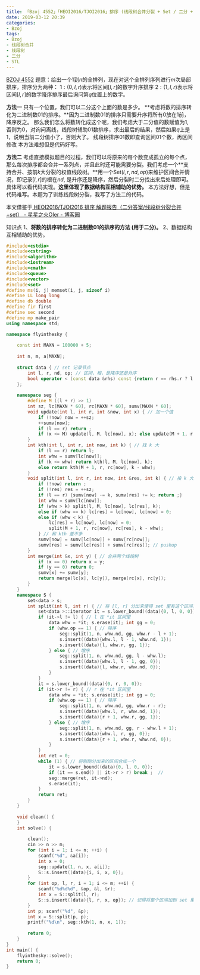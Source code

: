 ```yaml
---
title: 「Bzoj 4552」「HEOI2016/TJOI2016」排序 (线段树合并分裂 + Set / 二分 + 线段树)
date: 2019-03-12 20:39
categories:
- Bzoj
tags:
- Bzoj
- 线段树合并
- 线段树
- 二分
- STL
---
```

[BZOJ 4552](http://www.lydsy.com/JudgeOnline/problem.php?id=4552)
题意：给出一个$1$到$n$的全排列，现在对这个全排列序列进行$m$次局部排序，排序分为两种：
$1:(0,l,r)$表示将区间$[l,r]$的数字升序排序
$2:(1,l,r)$表示将区间$[l,r]$的数字降序排序最后询问第$q$位置上的数字。

**方法一**
只有一个位置，我们可以二分这个上面的数是多少。
**考虑将数的排序转化为二进制数$01$的排序。**因为二进制数$01$的排序只需要升序将所有$0$放在$1$前，降序反之。
那么我们怎么将数转化成这个呢，我们考虑大于二分值的数赋值为$1$, 否则为$0$，对询问离线，线段树辅助$01$数排序，求出最后的结果，然后如果$q$上是$1$，说明当前二分值小了，否则大了。
线段树排序$01$数即查询区间$01$个数，再区间修改
本方法难想但是代码好写。

**方法二**
考虑直接模拟题目的过程，我们可以将原来的每个数变成孤立的每个点，那么每次排序都会合并一系列点，并且此时还可能需要分裂。我们考虑一个**支持合并、按前$k$大分裂的权值线段树。**用一个$\text{Set}(l,r,nd,op)$来维护区间合并情况，即记录$[l,r]$的根在$nd$, 是升序还是降序，然后分裂时二分找出来后处理即可。具体可以看代码实现。**这里体现了数据结构互相辅助的优势。**
本方法好想，但是代码难写。本题为了训练线段树分裂，我写了方法二的代码。

本文借鉴于[ HEOI2016/TJOI2016 排序 解题报告（二分答案/线段树分裂合并+set） - 星星之火OIer - 博客园](https://www.cnblogs.com/xxzh/p/9776185.html)

知识点
1、**将数的排序转化为二进制数$01$的排序的方法 (用于二分)。**
2、数据结构互相辅助的优势。
<!-- more -->

```c++
#include<cstdio> 
#include<cstring>
#include<algorithm>
#include<iostream>
#include<cmath>
#include<queue>
#include<vector>
#include<set>
#define ms(i, j) memset(i, j, sizeof i)
#define LL long long
#define db double
#define fir first
#define sec second
#define mp make_pair
using namespace std;

namespace flyinthesky {
	
	const int MAXN = 100000 + 5;
	
	int n, m, a[MAXN];
	
	struct data { // set 记录节点
		int l, r, nd, op; // 区间，根，是降序还是升序
		bool operator < (const data &rhs) const {return r == rhs.r ? l < rhs.l : r < rhs.r;}
	};
	
	namespace seg {
		#define M ((l + r) >> 1)
		int sz, lc[MAXN * 60], rc[MAXN * 60], sumv[MAXN * 60];
		void update(int l, int r, int &now, int x) { // 加一个值
			if (!now) now = ++sz;
			++sumv[now];
			if (l == r) return ;
			if (x <= M) update(l, M, lc[now], x); else update(M + 1, r, rc[now], x);
		}
		int kth(int l, int r, int now, int k) { // 找 k 大
			if (l == r) return l;
			int whw = sumv[lc[now]];
			if (k <= whw) return kth(l, M, lc[now], k);
			else return kth(M + 1, r, rc[now], k - whw);
		}
		void split(int l, int r, int now, int &res, int k) { // 按 k 大将小于等于 k 的分到 res 里，其他留在 now 里
			if (!now) return ;
			if (!res) res = ++sz;
			if (l == r) {sumv[now] -= k, sumv[res] += k; return ;}
			int whw = sumv[lc[now]];
			if (whw > k) split(l, M, lc[now], lc[res], k);
			else if (whw == k) lc[res] = lc[now], lc[now] = 0;
			else if (whw < k) {
				lc[res] = lc[now], lc[now] = 0;
				split(M + 1, r, rc[now], rc[res], k - whw);
			} // 和 kth 差不多
			sumv[now] = sumv[lc[now]] + sumv[rc[now]];
			sumv[res] = sumv[lc[res]] + sumv[rc[res]]; // pushup
		} 
		int merge(int &x, int y) { // 合并两个线段树
			if (x == 0) return x = y;
			if (y == 0) return 0;
			sumv[x] += sumv[y];
			return merge(lc[x], lc[y]), merge(rc[x], rc[y]);
		}
	}
	namespace S {
		set<data > s;
		int split(int l, int r) { // 将 [l, r] 分出来使得 set 里有这个区间，返回这个区间的根
			set<data >::iterator it = s.lower_bound((data){0, l, 0, 0}); 
			if (it->l != l) { // l 在 *it 区间里
				data whw = *it; s.erase(it); int gg = 0;
				if (whw.op == 1) { // 降序 
					seg::split(1, n, whw.nd, gg, whw.r - l + 1); 
					s.insert((data){whw.l, l - 1, whw.nd, 1});
					s.insert((data){l, whw.r, gg, 1});
				} else { // 增序
					seg::split(1, n, whw.nd, gg, l - whw.l);
					s.insert((data){whw.l, l - 1, gg, 0});
					s.insert((data){l, whw.r, whw.nd, 0});
				} 
			}
			it = s.lower_bound((data){0, r, 0, 0});
			if (it->r != r) { // r 在 *it 区间里
				data whw = *it; s.erase(it); int gg = 0;
				if (whw.op == 1) { // 降序 
					seg::split(1, n, whw.nd, gg, whw.r - r);
					s.insert((data){whw.l, r, whw.nd, 1});
					s.insert((data){r + 1, whw.r, gg, 1});
				} else { // 增序 
					seg::split(1, n, whw.nd, gg, r - whw.l + 1);
					s.insert((data){whw.l, r, gg, 0});
					s.insert((data){r + 1, whw.r, whw.nd, 0});
				} 
			}
			int ret = 0;
			while (1) { // 将刚刚分出来的区间合成一个
				it = s.lower_bound((data){0, l, 0, 0});
				if (it == s.end() || it->r > r) break ;  //
				seg::merge(ret, it->nd);
				s.erase(it);
			}
			return ret;
		}
	}
	
    void clean() {
	}
    int solve() {
    	
    	clean();
    	cin >> n >> m;
    	for (int i = 1; i <= n; ++i) {
    		scanf("%d", &a[i]);
    		int x = 0;
    		seg::update(1, n, x, a[i]);
    		S::s.insert((data){i, i, x, 0});
		}
		for (int op, l, r, i = 1; i <= m; ++i) {
			scanf("%d%d%d", &op, &l, &r);
			int x = S::split(l, r);
			S::s.insert((data){l, r, x, op}); // 记得将整个区间加到 set 里
		}
		int p; scanf("%d", &p);
		int x = S::split(p, p);
		printf("%d\n", seg::kth(1, n, x, 1));
    	
        return 0;
    } 
}
int main() {
	flyinthesky::solve();
    return 0;
}
```